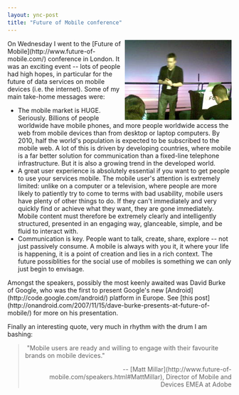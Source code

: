 ```yaml
---
layout: ync-post
title: "Future of Mobile conference"
---
```


<p><a href="/static/2007/11/davidburke.jpg" title="David Burke of Google, talking about
Android"><img src="/static/2007/11/davidburke.jpg" alt="David Burke of Google, talking about
Android" align="right" /></a>On Wednesday I went to the
[Future of Mobile](http://www.future-of-mobile.com/) conference in London. It was an exciting event
-- lots of people had high hopes, in particular for the future of data services on mobile devices
(i.e. the internet). Some of my main take-home messages
were:
<ul>
<li>The mobile market is HUGE. Seriously. Billions of people worldwide have mobile
phones, and more people worldwide access the web from mobile devices than from desktop or laptop
computers. By 2010, half the world's population is expected to be subscribed to the mobile web. A
lot of this is driven by developing countries, where mobile is a far better solution for
communication than a fixed-line telephone infrastructure. But it is also a growing trend in the
developed
world.</li>
<li>A great user experience is absolutely essential if you want to get people to use
your services mobile. The mobile user's attention is extremely limited: unlike on a computer or a
television, where people are more likely to patiently try to come to terms with bad usability,
mobile users have plenty of other things to do. If they can't immediately and very quickly find or
achieve what they want, they are gone immediately. Mobile content must therefore be extremely
clearly and intelligently structured, presented in an engaging way, glanceable, simple, and be fluid
to interact
with.</li>
<li>Communication is key. People want to talk, create, share, explore -- not just
passively consume. A mobile is always with you it, it where your life is happening, it is a point of
creation and lies in a rich context. The future possiblities for the social use of mobiles is
something we can only just begin to envisage.</li>
</ul>
Amongst the speakers, possibly the most
keenly awaited was David Burke of Google, who was the first to present Google's new
[Android](http://code.google.com/android/) platform in Europe. See
[this post](http://onandroid.com/2007/11/15/dave-burke-presents-at-future-of-mobile/) for more on
his presentation.</p>

Finally an interesting quote, very much in rhythm with the drum I am
bashing:
<blockquote> "Mobile users are ready and willing to engage with their favourite brands on
mobile
devices."
<p align="right">--
[Matt Millar](http://www.future-of-mobile.com/speakers.html#MattMillar), Director of Mobile and
Devices EMEA at Adobe</p>
</blockquote>
